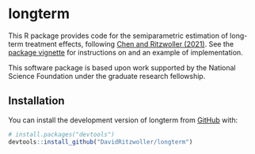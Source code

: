 
<!-- README.md is generated from README.Rmd. Please edit that file -->

# longterm

<!-- badges: start -->

<!-- badges: end -->

This R package provides code for the semiparametric estimation of
long-term treatment effects, following [Chen and Ritzwoller
(2021)](https://arxiv.org/abs/2107.14405). See the [package
vignette](doc/vignette.pdf) for instructions on and an example of
implementation.

This software package is based upon work supported by the National
Science Foundation under the graduate research fellowship.

## Installation

You can install the development version of longterm from
[GitHub](https://github.com/) with:

``` r
# install.packages("devtools")
devtools::install_github("DavidRitzwoller/longterm")
```
